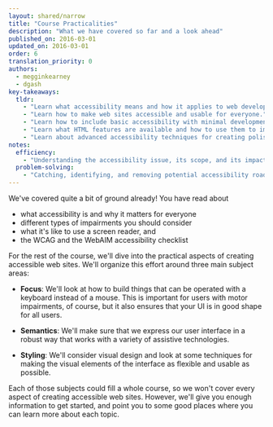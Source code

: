 ```yaml
---
layout: shared/narrow
title: "Course Practicalities"
description: "What we have covered so far and a look ahead"
published_on: 2016-03-01
updated_on: 2016-03-01
order: 6
translation_priority: 0
authors:
  - megginkearney
  - dgash
key-takeaways:
  tldr: 
    - "Learn what accessibility means and how it applies to web development."
    - "Learn how to make web sites accessible and usable for everyone."
    - "Learn how to include basic accessibility with minimal development impace."
    - "Learn what HTML features are available and how to use them to improve accessibility."
    - "Learn about advanced accessibility techniques for creating polished accessibility experiences."
notes:
  efficiency:
    - "Understanding the accessibility issue, its scope, and its impact can make you a better web developer."
  problem-solving:
    - "Catching, identifying, and removing potential accessibility roadblocks before they happen can improve your development process and reduce maintenance requirements."
---
```


We've covered quite a bit of ground already! You have read about 

 - what accessibility is and why it matters for everyone
 - different types of impairments you should consider
 - what it's like to use a screen reader, and
 - the WCAG and the WebAIM accessibility checklist

For the rest of the course, we'll dive into the practical aspects of creating accessible web sites. We'll organize this effort around three main subject areas:

 - **Focus**: We'll look at how to build things that can be operated with a keyboard instead of a mouse. This is important for users with motor impairments, of course, but it also ensures that your UI is in good shape for all users.

 - **Semantics**: We'll make sure that we express our user interface in a robust way that works with a variety of assistive technologies.

 - **Styling**: We'll consider visual design and look at some techniques for making the visual elements of the interface as flexible and usable as possible.

Each of those subjects could fill a whole course, so we won't cover every aspect of creating accessible web sites. However, we'll give you enough information to get started, and point you to some good places where you can learn more about each topic.
